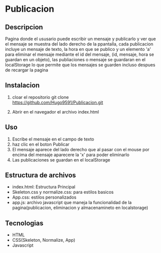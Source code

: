 # Publicacion

## Descripcion
Pagina donde el ususario puede escribir un mensaje y publicarlo y ver que el mensaje se muestra del lado derecho de la ppantalla, cada publicacion incluye un
mensaje de texto, la hora en que se publico y un elemento 'a' para eliminar el mensaje mediante el id del mensaje, (id, mensaje, hora se guardan en un objeto),
las publiaciones o mensaje se guardaran en el localStorage lo que permite que los mensajes se guarden incluso despues de recargar la pagina

## Instalacion
1. cloar el repositorio
git clone https://github.com/Hugo9591/Publicacion.git

2. Abrir en el navegador el archivo index.html

## Uso
1. Escribe el mensaje en el campo de texto
2. haz clic en el boton Publicar
3. El mensaje aparece del lado derecho que al pasar con el mouse por encima del mensaje aparecere la 'x' para poder eliminarlo
4. Las publicaciones se guardan en el localStorage

## Estructura de archivos
- index.html: Estructura Principal
- Skeleton.css y normalize.css: para estilos basicos
- App.css: estilos personalizados
- app.js: archivo javascript que maneja la funcionalidad de la pagina(publicacion, eliminacion y almacenamineto en localstorage)

## Tecnologias
- HTML
- CSS(Skeleton, Normalize, App)
- Javascript
